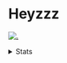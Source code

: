 # Heyzzz  

[![.](https://skillicons.dev/icons?i=js,java)](https://skillicons.dev)  

<details>
<summary>Stats</summary
<!--START_SECTION:waka-->

```txt
JavaScript     19 hrs 59 mins  █████████████░░░░░░░░░░░░   52.05 %
Rust           8 hrs 57 mins   ██████░░░░░░░░░░░░░░░░░░░   23.34 %
CSS            3 hrs 29 mins   ██▒░░░░░░░░░░░░░░░░░░░░░░   09.08 %
JSON           2 hrs 50 mins   ██░░░░░░░░░░░░░░░░░░░░░░░   07.41 %
C++            2 hrs 24 mins   █▓░░░░░░░░░░░░░░░░░░░░░░░   06.26 %
```

<!--END_SECTION:waka-->
</details>
